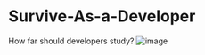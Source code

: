 # Survive-As-a-Developer
 How far should developers study?
![image](https://user-images.githubusercontent.com/79893048/217547601-0c5d6576-fc43-4b24-ad5b-f7ab81f088d8.png)
